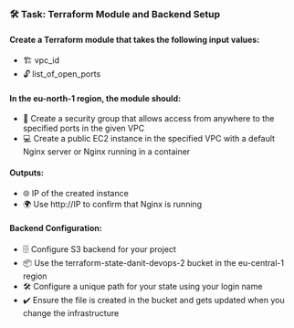 ### 🛠️ Task: Terraform Module and Backend Setup
#### Create a Terraform module that takes the following input values:

- 🏗️ vpc_id
- 🔓 list_of_open_ports

#### In the eu-north-1 region, the module should:

- 🔐 Create a security group that allows access from anywhere to the specified ports in the given VPC
- 💻 Create a public EC2 instance in the specified VPC with a default Nginx server or Nginx running in a container

#### Outputs:

- 🌐 IP of the created instance
- 🌍 Use http://IP to confirm that Nginx is running

#### Backend Configuration:

- 🗄️ Configure S3 backend for your project
- 📦 Use the terraform-state-danit-devops-2 bucket in the eu-central-1 region
- 🛠️ Configure a unique path for your state using your login name
- ✔️ Ensure the file is created in the bucket and gets updated when you change the infrastructure

